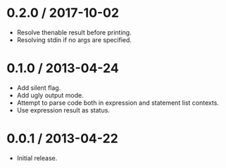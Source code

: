 0.2.0 / 2017-10-02
==================

  * Resolve thenable result before printing.
  * Resolving stdin if no args are specified.

0.1.0 / 2013-04-24 
==================

  * Add silent flag.
  * Add ugly output mode.
  * Attempt to parse code both in expression and statement list contexts.
  * Use expression result as status.

0.0.1 / 2013-04-22
==================

  * Initial release.